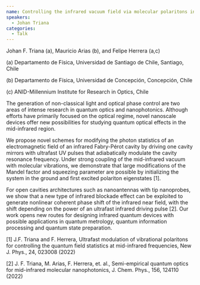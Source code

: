 ```yaml
---
name: Controlling the infrared vacuum field via molecular polaritons in the strong coupling regime
speakers:
  - Johan Triana
categories:
  - Talk
---
```

Johan F. Triana (a), Mauricio Arias (b), and Felipe Herrera (a,c)

(a) Departamento de Física, Universidad de Santiago de Chile, Santiago, Chile

(b) Departamento de Física, Universidad de Concepción, Concepción, Chile

(c) ANID-Millennium Institute for Research in Optics, Chile

The generation of non-classical light and optical phase control are two areas of intense research in quantum optics and nanophotonics. Although efforts have primarily focused on the optical regime, novel nanoscale devices offer new possibilities for studying quantum optical effects in the mid-infrared region. 

We propose novel schemes for modifying the photon statistics of an electromagnetic field of an infrared Fabry-Pérot cavity by driving one cavity mirrors with ultrafast UV pulses that adiabatically modulate the cavity resonance frequency. Under strong coupling of the mid-infrared vacuum with molecular vibrations, we demonstrate that large modifications of the Mandel factor and squeezing parameter are possible by initializing the system in the ground and first excited polariton eigenstates [1]. 

For open cavities architectures such as nanoantennas with tip nanoprobes, we show that a new type of infrared blockade effect can be exploited to generate nonlinear coherent phase shift of the infrared near field, with the shift depending on the power of an ultrafast infrared driving pulse [2]. Our work opens new routes for designing infrared quantum devices with possible applications in quantum metrology, quantum information processing and quantum state preparation. 

[1] J.F. Triana and F. Herrera, Ultrafast modulation of vibrational polaritons for controlling the quantum field statistics at mid-infrared frequencies, New J. Phys., 24, 023008 (2022)

[2] J. F. Triana, M. Arias, F. Herrera, et. al., Semi-empirical quantum optics for mid-infrared molecular nanophotonics, J. Chem. Phys., 156, 124110 (2022)  
